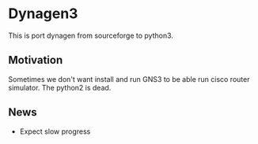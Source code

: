 # Dynagen3

This is port dynagen from sourceforge to python3. 

## Motivation
Sometimes we don't want install and run GNS3 to be able run cisco router simulator. The python2 is dead.  

## News
* Expect slow progress
